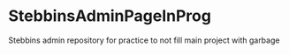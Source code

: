 # StebbinsAdminPageInProg
Stebbins admin repository for practice to not fill main project with garbage

